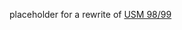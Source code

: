 placeholder for a rewrite of [USM 98/99](https://www.myabandonware.com/game/ultimate-soccer-manager-98-99-bjq)
